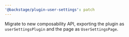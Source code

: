 ```yaml
---
'@backstage/plugin-user-settings': patch
---
```


Migrate to new composability API, exporting the plugin as `userSettingsPlugin` and the page as `UserSettingsPage`.
